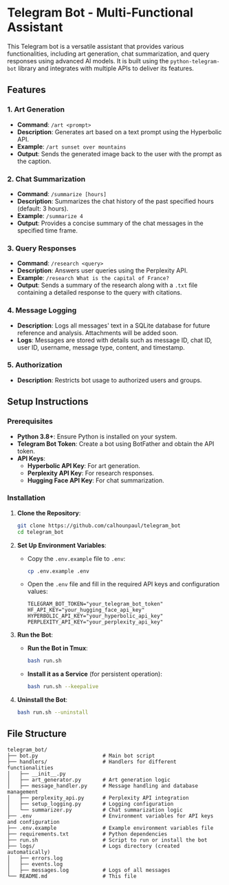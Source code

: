 # Telegram Bot - Multi-Functional Assistant

This Telegram bot is a versatile assistant that provides various functionalities, including art generation, chat summarization, and query responses using advanced AI models. It is built using the `python-telegram-bot` library and integrates with multiple APIs to deliver its features.

## Features

### 1. Art Generation

- **Command**: `/art <prompt>`
- **Description**: Generates art based on a text prompt using the Hyperbolic API.
- **Example**: `/art sunset over mountains`
- **Output**: Sends the generated image back to the user with the prompt as the caption.

### 2. Chat Summarization

- **Command**: `/summarize [hours]`
- **Description**: Summarizes the chat history of the past specified hours (default: 3 hours).
- **Example**: `/summarize 4`
- **Output**: Provides a concise summary of the chat messages in the specified time frame.

### 3. Query Responses

- **Command**: `/research <query>`
- **Description**: Answers user queries using the Perplexity API.
- **Example**: `/research What is the capital of France?`
- **Output**: Sends a summary of the research along with a `.txt` file containing a detailed response to the query with citations.

### 4. Message Logging

- **Description**: Logs all messages' text in a SQLite database for future reference and analysis. Attachments will be added soon.
- **Logs**: Messages are stored with details such as message ID, chat ID, user ID, username, message type, content, and timestamp.

### 5. Authorization

- **Description**: Restricts bot usage to authorized users and groups.

## Setup Instructions

### Prerequisites

- **Python 3.8+**: Ensure Python is installed on your system.
- **Telegram Bot Token**: Create a bot using BotFather and obtain the API token.
- **API Keys**:
  - **Hyperbolic API Key**: For art generation.
  - **Perplexity API Key**: For research responses.
  - **Hugging Face API Key**: For chat summarization.

### Installation

1. **Clone the Repository**:

   ```bash
   git clone https://github.com/calhounpaul/telegram_bot
   cd telegram_bot
   ```

2. **Set Up Environment Variables**:

   - Copy the `.env.example` file to `.env`:

     ```bash
     cp .env.example .env
     ```

   - Open the `.env` file and fill in the required API keys and configuration values:

     ```plaintext
     TELEGRAM_BOT_TOKEN="your_telegram_bot_token"
     HF_API_KEY="your_hugging_face_api_key"
     HYPERBOLIC_API_KEY="your_hyperbolic_api_key"
     PERPLEXITY_API_KEY="your_perplexity_api_key"
     ```

3. **Run the Bot**:

   - **Run the Bot in Tmux**:

     ```bash
     bash run.sh
     ```

   - **Install it as a Service** (for persistent operation):

     ```bash
     bash run.sh --keepalive
     ```

4. **Uninstall the Bot**:

   ```bash
   bash run.sh --uninstall
   ```

## File Structure

```
telegram_bot/
├── bot.py                     # Main bot script
├── handlers/                  # Handlers for different functionalities
│   ├── __init__.py
│   ├── art_generator.py       # Art generation logic
│   ├── message_handler.py     # Message handling and database management
│   ├── perplexity_api.py      # Perplexity API integration
│   ├── setup_logging.py       # Logging configuration
│   └── summarizer.py          # Chat summarization logic
├── .env                       # Environment variables for API keys and configuration
├── .env.example               # Example environment variables file
├── requirements.txt           # Python dependencies
├── run.sh                     # Script to run or install the bot
├── logs/                      # Logs directory (created automatically)
│   ├── errors.log
│   ├── events.log
│   ├── messages.log           # Logs of all messages
└── README.md                  # This file
```